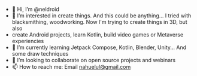 - 👋 Hi, I’m @neldroid
- 👀 I’m interested in create things. And this could be anything... I tried with blacksmithing, woodworking. Now I'm trying to create things in 3D, but also
- create Android projects, learn Kotlin, build video games or Metaverse experiencies
- 🌱 I’m currently learning Jetpack Compose, Kotlin, Blender, Unity... And some draw techniques
- 💞️ I’m looking to collaborate on open source projects and webinars
- 📫 How to reach me: Email nahuelul@gmail.com

<!---
neldroid/neldroid is a ✨ special ✨ repository because its `README.md` (this file) appears on your GitHub profile.
You can click the Preview link to take a look at your changes.
--->
